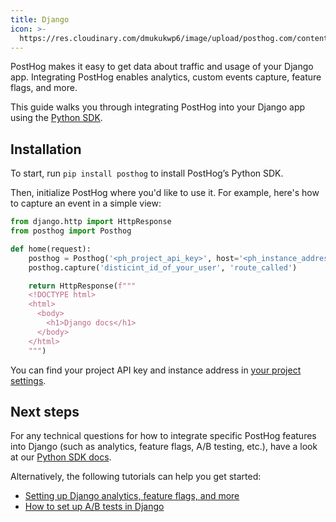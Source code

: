 ```yaml
---
title: Django
icon: >-
  https://res.cloudinary.com/dmukukwp6/image/upload/posthog.com/contents/docs/integrate/frameworks/django.svg
---
```


PostHog makes it easy to get data about traffic and usage of your Django app. Integrating PostHog enables analytics, custom events capture, feature flags, and more.

This guide walks you through integrating PostHog into your Django app using the [Python SDK](/docs/libraries/python).

## Installation

To start, run `pip install posthog` to install PostHog’s Python SDK.

Then, initialize PostHog where you'd like to use it. For example, here's how to capture an event in a simple view:

```python file=views.py
from django.http import HttpResponse
from posthog import Posthog

def home(request):
    posthog = Posthog('<ph_project_api_key>', host='<ph_instance_address>')
    posthog.capture('disticint_id_of_your_user', 'route_called')

    return HttpResponse(f"""
    <!DOCTYPE html>
    <html>
      <body>
        <h1>Django docs</h1>
      </body>
    </html>
    """)
```

You can find your project API key and instance address in [your project settings](https://us.posthog.com/project/settings). 

## Next steps

For any technical questions for how to integrate specific PostHog features into Django (such as analytics, feature flags, A/B testing, etc.), have a look at our [Python SDK docs](/docs/libraries/python).

Alternatively, the following tutorials can help you get started:

- [Setting up Django analytics, feature flags, and more](/tutorials/django-analytics)
- [How to set up A/B tests in Django](/tutorials/django-ab-tests)


